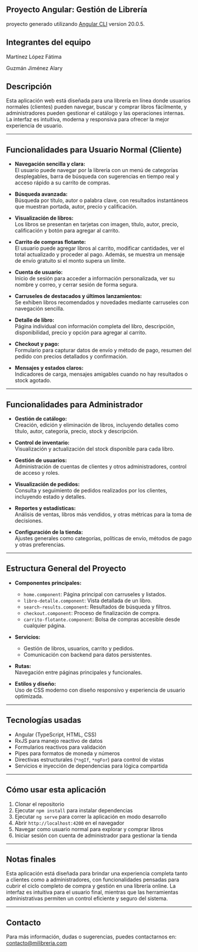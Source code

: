 ## Proyecto Angular: Gestión de Librería

proyecto generado utilizando [Angular CLI](https://github.com/angular/angular-cli) version 20.0.5.


## Integrantes del equipo

Martínez López Fátima

Guzmán Jiménez Alary


## Descripción

Esta aplicación web está diseñada para una librería en línea donde usuarios normales (clientes) pueden navegar, buscar y comprar libros fácilmente, y administradores pueden gestionar el catálogo y las operaciones internas. La interfaz es intuitiva, moderna y responsiva para ofrecer la mejor experiencia de usuario.

---

## Funcionalidades para Usuario Normal (Cliente)

- **Navegación sencilla y clara:**  
  El usuario puede navegar por la librería con un menú de categorías desplegables, barra de búsqueda con sugerencias en tiempo real y acceso rápido a su carrito de compras.

- **Búsqueda avanzada:**  
  Búsqueda por título, autor o palabra clave, con resultados instantáneos que muestran portada, autor, precio y calificación.

- **Visualización de libros:**  
  Los libros se presentan en tarjetas con imagen, título, autor, precio, calificación y botón para agregar al carrito.

- **Carrito de compras flotante:**  
  El usuario puede agregar libros al carrito, modificar cantidades, ver el total actualizado y proceder al pago. Además, se muestra un mensaje de envío gratuito si el monto supera un límite.

- **Cuenta de usuario:**  
  Inicio de sesión para acceder a información personalizada, ver su nombre y correo, y cerrar sesión de forma segura.

- **Carruseles de destacados y últimos lanzamientos:**  
  Se exhiben libros recomendados y novedades mediante carruseles con navegación sencilla.

- **Detalle de libro:**  
  Página individual con información completa del libro, descripción, disponibilidad, precio y opción para agregar al carrito.

- **Checkout y pago:**  
  Formulario para capturar datos de envío y método de pago, resumen del pedido con precios detallados y confirmación.

- **Mensajes y estados claros:**  
  Indicadores de carga, mensajes amigables cuando no hay resultados o stock agotado.

---

## Funcionalidades para Administrador

- **Gestión de catálogo:**  
  Creación, edición y eliminación de libros, incluyendo detalles como título, autor, categoría, precio, stock y descripción.

- **Control de inventario:**  
  Visualización y actualización del stock disponible para cada libro.

- **Gestión de usuarios:**  
  Administración de cuentas de clientes y otros administradores, control de acceso y roles.

- **Visualización de pedidos:**  
  Consulta y seguimiento de pedidos realizados por los clientes, incluyendo estado y detalles.

- **Reportes y estadísticas:**  
  Análisis de ventas, libros más vendidos, y otras métricas para la toma de decisiones.

- **Configuración de la tienda:**  
  Ajustes generales como categorías, políticas de envío, métodos de pago y otras preferencias.

---

## Estructura General del Proyecto

- **Componentes principales:**  
  - `home.component`: Página principal con carruseles y listados.  
  - `libro-detalle.component`: Vista detallada de un libro.  
  - `search-results.component`: Resultados de búsqueda y filtros.  
  - `checkout.component`: Proceso de finalización de compra.  
  - `carrito-flotante.component`: Bolsa de compras accesible desde cualquier página.

- **Servicios:**  
  - Gestión de libros, usuarios, carrito y pedidos.  
  - Comunicación con backend para datos persistentes.

- **Rutas:**  
  Navegación entre páginas principales y funcionales.

- **Estilos y diseño:**  
  Uso de CSS moderno con diseño responsivo y experiencia de usuario optimizada.

---

## Tecnologías usadas

- Angular (TypeScript, HTML, CSS)  
- RxJS para manejo reactivo de datos  
- Formularios reactivos para validación  
- Pipes para formatos de moneda y números  
- Directivas estructurales (`*ngIf`, `*ngFor`) para control de vistas  
- Servicios e inyección de dependencias para lógica compartida

---

## Cómo usar esta aplicación

1. Clonar el repositorio  
2. Ejecutar `npm install` para instalar dependencias  
3. Ejecutar `ng serve` para correr la aplicación en modo desarrollo  
4. Abrir `http://localhost:4200` en el navegador  
5. Navegar como usuario normal para explorar y comprar libros  
6. Iniciar sesión con cuenta de administrador para gestionar la tienda

---

## Notas finales

Esta aplicación está diseñada para brindar una experiencia completa tanto a clientes como a administradores, con funcionalidades pensadas para cubrir el ciclo completo de compra y gestión en una librería online. La interfaz es intuitiva para el usuario final, mientras que las herramientas administrativas permiten un control eficiente y seguro del sistema.

---

## Contacto

Para más información, dudas o sugerencias, puedes contactarnos en: contacto@milibreria.com

